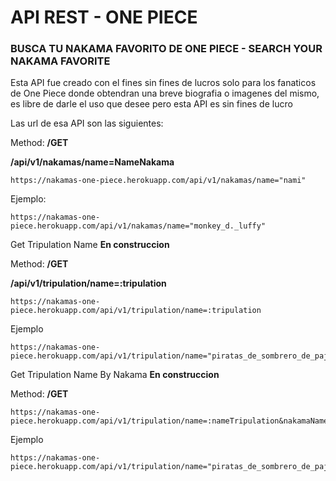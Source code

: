 # API REST - ONE PIECE

### BUSCA TU NAKAMA FAVORITO DE ONE PIECE - SEARCH YOUR NAKAMA FAVORITE

Esta API fue creado con el fines sin fines de lucros solo para los fanaticos de One Piece donde obtendran una breve biografia o imagenes del mismo, es libre de darle el uso que desee pero esta API es sin fines de lucro

Las url de esa API son las siguientes:

Method: **/GET**

**/api/v1/nakamas/name=NameNakama**

```
https://nakamas-one-piece.herokuapp.com/api/v1/nakamas/name="nami"
```

Ejemplo:

```
https://nakamas-one-piece.herokuapp.com/api/v1/nakamas/name="monkey_d._luffy"
```

Get Tripulation Name **En construccion**

Method: **/GET**

**/api/v1/tripulation/name=:tripulation**

```
https://nakamas-one-piece.herokuapp.com/api/v1/tripulation/name=:tripulation
```

Ejemplo

```
https://nakamas-one-piece.herokuapp.com/api/v1/tripulation/name="piratas_de_sombrero_de_paja"
```

Get Tripulation Name By Nakama **En construccion**

Method: **/GET**

```
https://nakamas-one-piece.herokuapp.com/api/v1/tripulation/name=:nameTripulation&nakamaName=:nameKama"
```

Ejemplo

```
https://nakamas-one-piece.herokuapp.com/api/v1/tripulation/name="piratas_de_sombrero_de_paja"&nakamaName="nami"
```
